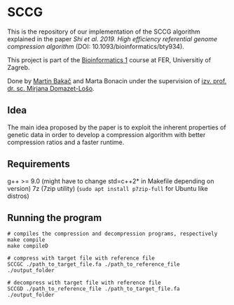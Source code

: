 # SCCG

This is the repository of our implementation of the SCCG algorithm explained in the paper *Shi et al. 2019. High efficiency referential genome compression algorithm*
(DOI: 10.1093/bioinformatics/bty934).

This project is part of the [Bioinformatics 1](https://www.fer.unizg.hr/en/course/enbio1) course at FER, Universitiy of Zagreb. 

Done by [Martin Bakač](https://www.martinbakac.from.hr/) and Marta Bonacin under the supervision of [izv. prof. dr. sc. Mirjana Domazet-Lošo](https://www.fer.unizg.hr/en/mirjana.domazet-loso).

## Idea

The main idea proposed by the paper is to exploit the inherent properties of genetic data in order to develop a compression algorithm with better compression ratios and a faster runtime.

## Requirements

g++ >= 9.0 (might have to change std=c++2* in Makefile depending on version)
7z (7zip utility) (`sudo apt install p7zip-full` for Ubuntu like distros)

## Running the program

```
# compiles the compression and decompression programs, respectively
make compile
make compileD

# compress with target file with reference file
SCCGC ./path_to_target_file.fa ./path_to_reference_file ./output_folder

# decompress with target file with reference file
SCCGD ./path_to_reference_file ./path_to_target_file.fa ./output_folder
```

